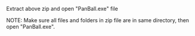 Extract above zip and open "PanBall.exe" file

NOTE: Make sure all files and folders in zip file are in same directory, then open "PanBall.exe".
